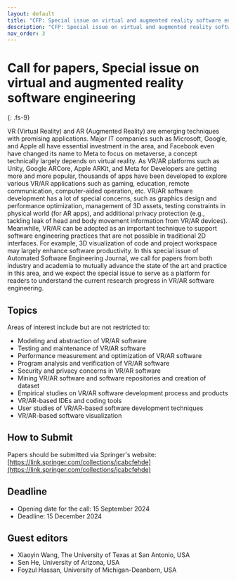 ```yaml
---
layout: default
title: "CFP: Special issue on virtual and augmented reality software engineering"
description: "CFP: Special issue on virtual and augmented reality software engineering"
nav_order: 3
---
```


# Call for papers, Special issue on virtual and augmented reality software engineering
{: .fs-9}

VR (Virtual Reality) and AR (Augmented Reality) are emerging techniques with promising applications. Major IT companies such as Microsoft, Google, and Apple all have essential investment in the area, and Facebook even have changed its name to Meta to focus on metaverse, a concept technically largely depends on virtual reality. As VR/AR platforms such as Unity, Google ARCore, Apple ARKit, and Meta for Developers are getting more and more popular, thousands of apps have been developed to explore various VR/AR applications such as gaming, education, remote communication, computer-aided operation, etc. VR/AR software development has a lot of special concerns, such as graphics design and performance optimization, management of 3D assets, testing constraints in physical world (for AR apps), and additional privacy protection (e.g., tackling leak of head and body movement information from VR/AR devices). Meanwhile, VR/AR can be adopted as an important technique to support software engineering practices that are not possible in traditional 2D interfaces. For example, 3D visualization of code and project workspace may largely enhance software productivity. In this special issue of Automated Software Engineering Journal, we call for papers from both industry and academia to mutually advance the state of the art and practice in this area, and we expect the special issue to serve as a platform for readers to understand the current research progress in VR/AR software engineering.  

## Topics

Areas of interest include but are not restricted to:

* Modeling and abstraction of VR/AR software
* Testing and maintenance of VR/AR software
* Performance measurement and optimization of VR/AR software
* Program analysis and verification of VR/AR software
* Security and privacy concerns in VR/AR software
* Mining VR/AR software and software repositories and creation of dataset
* Empirical studies on VR/AR software development process and products
* VR/AR-based IDEs and coding tools
* User studies of VR/AR-based software development techniques
* VR/AR-based software visualization

## How to Submit

Papers should be submitted via Springer's website: [https://link.springer.com/collections/jcabcfehde](https://link.springer.com/collections/jcabcfehde)

## Deadline

* Opening date for the call: 15 September 2024 
* Deadline: 15 December 2024

## Guest editors

* Xiaoyin Wang, The University of Texas at San Antonio, USA
* Sen He, University of Arizona, USA
* Foyzul Hassan, University of Michigan-Deanborn, USA
